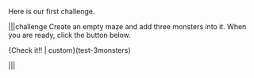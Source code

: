 Here is our first challenge.

|||challenge
Create an empty maze and add three monsters into it. When you are ready, click the button below.

{Check it!! | custom}(test-3monsters)

|||